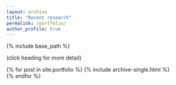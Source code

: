 ```yaml
---
layout: archive
title: "Recent research"
permalink: /portfolio/
author_profile: true
---
```


{% include base_path %}

(click heading for more detail)

{% for post in site.portfolio %}
  {% include archive-single.html %}
  <br>
{% endfor %}
